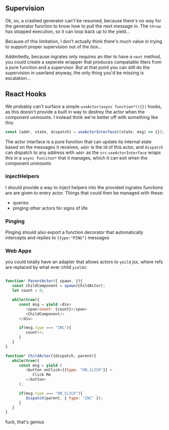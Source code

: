 ## Supervision

Ok, so, a crashed generator can't be resumed, because there's no way for the generator function to know how to pull the next message in. The `throw` has stopped execution, so it can loop back up to the yield...

Because of this limitation, I don't actually think there's much value in trying to support proper supervision out of the box...

Addmitedly, because ingrates only requires an itter to have a `next` method, you could create a seperate wrapper that produces compatable itters from a pure function and a supervisor. But at that point you can still do the supervision in userland anyway, the only thing you'd be missing is escalation...

## React Hooks

We probably can't surface a simple `useActor(async function*(){})` hooks, as this doesn't provide a built in way to destroy the actor when the component unmounts.
I instead think we're better off with something like this:

```javascript
const [addr, state, dispatch] = useActorInterface((state, msg) => {});
```

The actor interface is a pure function that can update its internal state based on the messages it receives, `addr` is the id of this actor, and `dispatch` can dispatch to any address with `addr` as the `src`
`useActorInterface` wraps this in a `async funciton*` that it manages, which it can exit when the component unmounts

### injectHelpers

I should provide a way to inject helpers into the provided ingrates functions are are given to every actor. Things that could then be managed with these:

- queries
- pinging other actors for signs of life

### Pinging

Pinging should also export a function decorator that automatically intercepts and replies to `{type:"PING"}` messages

### Web Apps

you could totally have an adapter that allows actors to `yeild` jsx, where refs are replaced by what ever child `yields`:

```javascript

function* ParentActor({ spawn, }){
   const ChildComponent = spawn(ChildActor);
   let count = 0;

   while(true){
      const msg = yield <div>
         <span>count: {count}</span>
         <ChildComponent/>
      </div>

      if(msg.type === "INC"){
         count++;
      }
   }
}

function* ChildActor({dispatch, parent){
   while(true){
      const msg = yield (
         <button onClick={{type: "ON_CLICK"}} >
            Click Me
         </button>
      );

      if(msg.type === "ON_CLICK"){
         dispatch(parent, { type: "INC" });
      }
   }
}
```

fuck, that's genius
